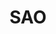 ---
codehost: https://github.com/https://github.com/saojs/sao
logohandle: js_sao
sort: sao
title: SAO
twitter: https://x.com/rem_rin_rin
website: https://sao.js.org/
---